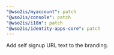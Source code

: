 ```yaml
---
"@wso2is/myaccount": patch
"@wso2is/console": patch
"@wso2is/i18n": patch
"@wso2is/identity-apps-core": patch
---
```


Add self signup URL text to the branding.
